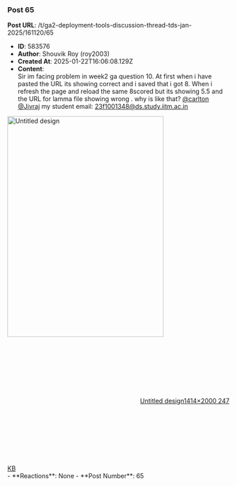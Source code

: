 ### Post 65
**Post URL**: /t/ga2-deployment-tools-discussion-thread-tds-jan-2025/161120/65
- **ID**: 583576
- **Author**: Shouvik Roy  (roy2003)
- **Created At**: 2025-01-22T16:06:08.129Z
- **Content**:  
  Sir im facing problem in week2 ga question 10. At first when i have pasted the URL its showing correct and i saved that i got 8. When i refresh the page and reload the same 8scored but its showing 5.5 and the URL for lamma file showing wrong . why is like that? <a class="mention" href="/u/carlton">@carlton</a> <a class="mention" href="/u/jivraj">@Jivraj</a>
my student email: 23f1001348@ds.study.iitm.ac.in<br>
<div class="lightbox-wrapper"><a class="lightbox" href="https://europe1.discourse-cdn.com/flex013/uploads/iitm/original/3X/a/9/a96004ebde1ba7e706ce91d8bc9452fe842bee16.jpeg" data-download-href="/uploads/short-url/oampAABH1ku2lLO26O4lJ7tulNA.jpeg?dl=1" title="Untitled design" rel="noopener nofollow ugc"><img src="https://europe1.discourse-cdn.com/flex013/uploads/iitm/optimized/3X/a/9/a96004ebde1ba7e706ce91d8bc9452fe842bee16_2_353x500.jpeg" alt="Untitled design" data-base62-sha1="oampAABH1ku2lLO26O4lJ7tulNA" width="353" height="500" srcset="https://europe1.discourse-cdn.com/flex013/uploads/iitm/optimized/3X/a/9/a96004ebde1ba7e706ce91d8bc9452fe842bee16_2_353x500.jpeg, https://europe1.discourse-cdn.com/flex013/uploads/iitm/optimized/3X/a/9/a96004ebde1ba7e706ce91d8bc9452fe842bee16_2_529x750.jpeg 1.5x, https://europe1.discourse-cdn.com/flex013/uploads/iitm/optimized/3X/a/9/a96004ebde1ba7e706ce91d8bc9452fe842bee16_2_706x1000.jpeg 2x" data-dominant-color="5E6566"><div class="meta"><svg class="fa d-icon d-icon-far-image svg-icon" aria-hidden="true"><use href="#far-image"></use></svg><span class="filename">Untitled design</span><span class="informations">1414×2000 247 KB</span><svg class="fa d-icon d-icon-discourse-expand svg-icon" aria-hidden="true"><use href="#discourse-expand"></use></svg></div></a></div>
- **Reactions**: None
- **Post Number**: 65

